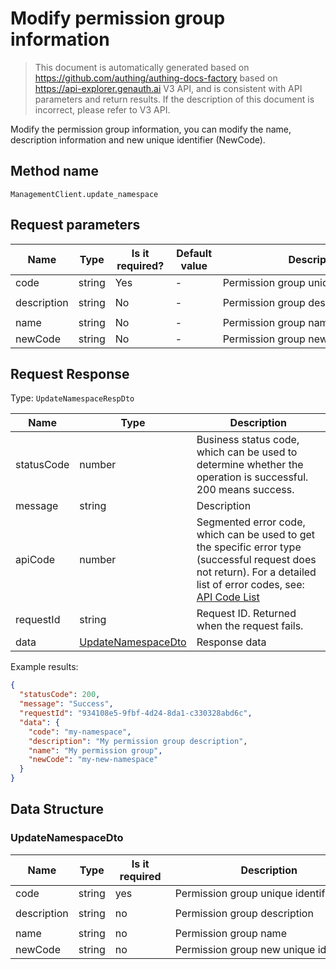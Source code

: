 # Modify permission group information

<!--
Warning⚠️:
Do not modify this document directly,
https://github.com/Authing/authing-docs-factory
Use this project to generate
-->

<LastUpdated />

> This document is automatically generated based on https://github.com/authing/authing-docs-factory based on https://api-explorer.genauth.ai V3 API, and is consistent with API parameters and return results. If the description of this document is incorrect, please refer to V3 API.

Modify the permission group information, you can modify the name, description information and new unique identifier (NewCode).

## Method name

`ManagementClient.update_namespace`

## Request parameters

| Name        | Type   | <div style="width:80px">Is it required?</div> | <div style="width:60px">Default value</div> | <div style="width:300px">Description</div> | <div style="width:200px">Sample value</div> |
| ----------- | ------ | --------------------------------------------- | ------------------------------------------- | ------------------------------------------ | ------------------------------------------- |
| code        | string | Yes                                           | -                                           | Permission group unique identifier         | `my-namespace`                              |
| description | string | No                                            | -                                           | Permission group description               | `My permission group description`           |
| name        | string | No                                            | -                                           | Permission group name                      | `My permission group`                       |
| newCode     | string | No                                            | -                                           | Permission group new unique identifier     | `my-new-namespace`                          |

## Request Response

Type: `UpdateNamespaceRespDto`

| Name       | Type                                                 | Description                                                                                                                                                                                                                                                                                                                                  |
| ---------- | ---------------------------------------------------- | -------------------------------------------------------------------------------------------------------------------------------------------------------------------------------------------------------------------------------------------------------------------------------------------------------------------------------------------- |
| statusCode | number                                               | Business status code, which can be used to determine whether the operation is successful. 200 means success.                                                                                                                                                                                                                                 |
| message    | string                                               | Description                                                                                                                                                                                                                                                                                                                                  |
| apiCode    | number                                               | Segmented error code, which can be used to get the specific error type (successful request does not return). For a detailed list of error codes, see: [API Code List](https://api-explorer.genauth.ai/?tag=group/%E5%BC%80%E5%8F%91%E5%87%86%E5%A4%87#tag/%E5%BC%80%E5%8F%91%E5%87%86%E5%A4%87/%E9%94%99%E8%AF%AF%E5%A4%84%E7%90%86/apiCode) |
| requestId  | string                                               | Request ID. Returned when the request fails.                                                                                                                                                                                                                                                                                                 |
| data       | <a href="#UpdateNamespaceDto">UpdateNamespaceDto</a> | Response data                                                                                                                                                                                                                                                                                                                                |

Example results:

```json
{
  "statusCode": 200,
  "message": "Success",
  "requestId": "934108e5-9fbf-4d24-8da1-c330328abd6c",
  "data": {
    "code": "my-namespace",
    "description": "My permission group description",
    "name": "My permission group",
    "newCode": "my-new-namespace"
  }
}
```

## Data Structure

### <a id="UpdateNamespaceDto"></a> UpdateNamespaceDto

| Name        | Type   | <div style="width:80px">Is it required</div> | <div style="width:300px">Description</div> | <div style="width:200px">Example value</div> |
| ----------- | ------ | -------------------------------------------- | ------------------------------------------ | -------------------------------------------- |
| code        | string | yes                                          | Permission group unique identifier         | `my-namespace`                               |
| description | string | no                                           | Permission group description               | `My Permission Group Description`            |
| name        | string | no                                           | Permission group name                      | `My Permission Group`                        |
| newCode     | string | no                                           | Permission group new unique identifier     | `my-new-namespace`                           |
